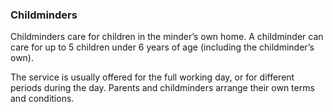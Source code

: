 ###  **Childminders**

Childminders care for children in the minder’s own home. A childminder can
care for up to 5 children under 6 years of age (including the childminder’s
own).

The service is usually offered for the full working day, or for different
periods during the day. Parents and childminders arrange their own terms and
conditions.
